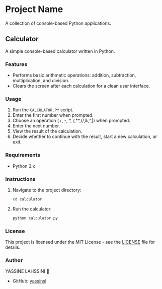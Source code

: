# Project Name

A collection of console-based Python applications.

## Calculator

A simple console-based calculator written in Python.

### Features

- Performs basic arithmetic operations: addition, subtraction, multiplication, and division.
- Clears the screen after each calculation for a clean user interface.

### Usage

1. Run the `CALCULATOR.PY` script.
2. Enter the first number when prompted.
3. Choose an operation (+, -, *, /,**,//,&,^,|) when prompted.
4. Enter the next number.
5. View the result of the calculation.
6. Decide whether to continue with the result, start a new calculation, or exit.

### Requirements

- Python 3.x

### Instructions

1. Navigate to the project directory:

    ```bash
    cd calculator
    ```

2. Run the calculator:

    ```bash
    python calculator.py
    ```

### License

This project is licensed under the MIT License - see the [LICENSE](LICENSE) file for details.

### Author

YASSINE LAHSSINI 👻
- GitHub: [yassinsl](https://github.com/yassinsl)
